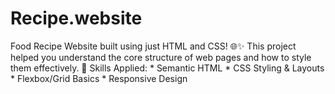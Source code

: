 # Recipe.website
 Food Recipe Website built using just HTML and CSS! 🌐✨  This project helped you understand the core structure of web pages and how to style them effectively.   🔧 Skills Applied:  * Semantic HTML * CSS Styling &amp; Layouts * Flexbox/Grid Basics * Responsive Design  
